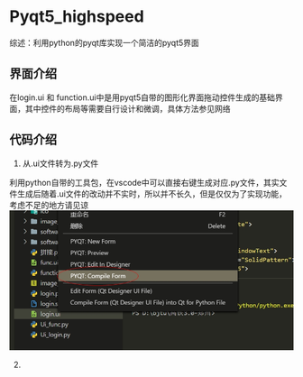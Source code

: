 # Pyqt5_highspeed
综述：利用python的pyqt库实现一个简洁的pyqt5界面

## 界面介绍
在login.ui 和 function.ui中是用pyqt5自带的图形化界面拖动控件生成的基础界面，其中控件的布局等需要自行设计和微调，具体方法参见网络

## 代码介绍

1. 从.ui文件转为.py文件

利用python自带的工具包，在vscode中可以直接右键生成对应.py文件，其实文件生成后随着.ui文件的改动并不实时，所以并不长久，但是仅仅为了实现功能，考虑不足的地方请见谅
![image](readme_images/ui文件转化为python代码.jpg)

2. 
